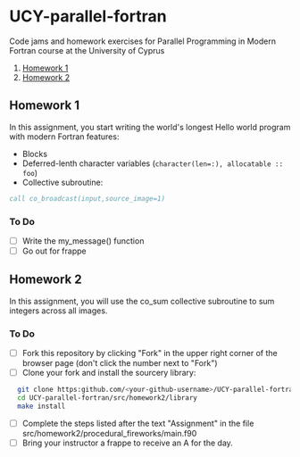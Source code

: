 UCY-parallel-fortran
====================
Code jams and homework exercises for Parallel Programming in Modern Fortran course at the University of Cyprus

1. [Homework 1](#homework-1)
2. [Homework 2](#homework-2)

Homework 1
----------
In this assignment, you start writing the world's longest Hello world program with modern Fortran features:
* Blocks
* Deferred-lenth character variables (`character(len=:), allocatable :: foo`)
* Collective subroutine:
```fortran
call co_broadcast(input,source_image=1)
```

### To Do
- [ ] Write the my_message() function
- [ ] Go out for frappe

Homework 2
----------
In this assignment, you will use the co_sum collective subroutine to sum integers across all images.
### To Do
- [ ] Fork this repository by clicking "Fork" in the upper right corner of the browser page (don't click the number next to "Fork")
- [ ] Clone your fork and install the sourcery library:
```bash
  git clone https:github.com/<your-github-username>/UCY-parallel-fortran
  cd UCY-parallel-fortran/src/homework2/library
  make install
```
- [ ] Complete the steps listed after the text "Assignment" in the file src/homework2/procedural_fireworks/main.f90
- [ ] Bring your instructor a frappe to receive an A for the day.
